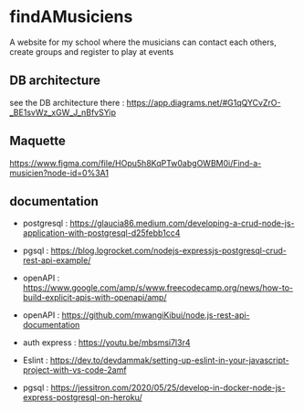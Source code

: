 # findAMusiciens

A website for my school where the musicians can contact each others, create groups and register to play at events

## DB architecture

see the DB architecture there : https://app.diagrams.net/#G1qQYCvZrO-_BE1svWz_xGW_J_nBfvSYip

## Maquette

https://www.figma.com/file/HOpu5h8KqPTw0abgOWBM0i/Find-a-musicien?node-id=0%3A1

## documentation

- postgresql : https://glaucia86.medium.com/developing-a-crud-node-js-application-with-postgresql-d25febb1cc4

- pgsql : https://blog.logrocket.com/nodejs-expressjs-postgresql-crud-rest-api-example/

- openAPI : https://www.google.com/amp/s/www.freecodecamp.org/news/how-to-build-explicit-apis-with-openapi/amp/

- openAPI : https://github.com/mwangiKibui/node.js-rest-api-documentation

- auth express : https://youtu.be/mbsmsi7l3r4

- Eslint : https://dev.to/devdammak/setting-up-eslint-in-your-javascript-project-with-vs-code-2amf

- pgsql : https://jessitron.com/2020/05/25/develop-in-docker-node-js-express-postgresql-on-heroku/

